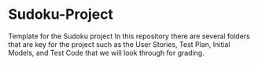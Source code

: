 # Sudoku-Project
Template for the Sudoku project
In this repository there are several folders that are key for the project such as the User Stories, Test Plan, Initial Models, and Test Code that we will look through for grading.
